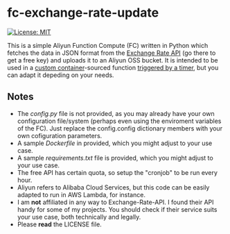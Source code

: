 # fc-exchange-rate-update

[![License: MIT](https://img.shields.io/badge/License-MIT-yellow.svg)](https://opensource.org/licenses/MIT)

This is a simple Aliyun Function Compute (FC) written in Python which fetches the data in JSON format from the [Exchange Rate API](https://www.exchangerate-api.com/) (go there to get a free key) and uploads it to an Aliyun OSS bucket. It is intended to be used in a [custom container](https://www.alibabacloud.com/help/en/function-compute/latest/create-a-function)-sourced function [triggered by a timer](https://www.alibabacloud.com/help/en/function-compute/latest/configure-a-time-trigger), but you can adapt it depeding on your needs.

## Notes

* The *config.py* file is not provided, as you may already have your own configuration file/system (perhaps even using the enviroment variables of the FC). Just replace the config.config dictionary members with your own cofiguration parameters.
* A sample *Dockerfile* in provided, which you might adjust to your use case.
* A sample *requirements.txt* file is provided, which you might adjust to your use case.
* The free API has certain quota, so setup the "cronjob" to be run every hour.
* Aliyun refers to Alibaba Cloud Services, but this code can be easily adapted to run in AWS Lambda, for instance.
* I am **not** affiliated in any way to Exchange-Rate-API. I found their API handy for some of my projects. You should check if their service suits your use case, both technically and legally.
* Please **read** the LICENSE file.
